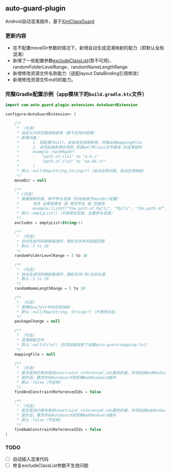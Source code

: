 ## auto-guard-plugin

Android自动混淆插件，基于[XmlClassGuard](https://github.com/liujingxing/XmlClassGuard)

### 更新内容

- 在不配置moveDir参数的情况下，新增自动生成混淆映射的能力（即默认全局混淆）
- 新增了一些配置参数<u>excludeClassList</u>(暂不可用)、randomFolderLevelRange、randomNameLengthRange
- 新增修改资源文件名称能力（适配layout DataBinding引用修改）
- 新增修改资源文件md5的能力。

### 完整Gradle配置示例（app模块下的`build.gradle.kts`文件）

```kotlin
import com.auto.guard.plugin.extensions.AutoGuardExtension

configure<AutoGuardExtension> {

    /**
     * （可选）
     * 自定义代码包路径映射表（暂不支持内部类）
     * 新增功能：
     *      1. 若配置为null，会自动生成映射表，并输出到mappingFile
     *      2. 会将此映射表应用到 资源xml中Class文件路径 的混淆规则
     *      example：hashMapOf(
     *          "path.of.clz1" to "a.b.c"
     *          "path.of.clz2" to "aa.bb.cc"
     *      )
     * 默认：null(Map<String,String>?)（自动全局扫描，自动生成映射）
     */
    moveDir = null

    /**
     * (可选)
     * 需要排除的类，即不参与混淆（优先级高于moveDir配置）
     *      支持 全路径类名 或 类文件名 或 包路径
     *      example:listOf("the.path.of.MyClz", "MyClz", "the.path.of")
     * 默认：emptyList()（不排除任何类，全都参与混淆）
     */
    excludes = emptyList<String>()

    /**
     * （可选）
     * 自动生成代码映射路径时，随机文件夹的层级范围
     * 默认：5 to 10
     */
    randomFolderLevelRange = 5 to 10

    /**
     * （可选）
     * 自动生成代码映射路径时，随机文件(夹)名的长度
     * 默认：5 to 10
     */
    randomNameLengthRange = 5 to 10

    /**
     * （可选）
     * 更换Manifest中的包名映射
     * 默认：null(Map<String, String>?)（不修改包名）
     */
    packageChange = null

    /**
     * （可选）
     * 混淆映射文件
     * 默认：null(File?)（在项目根目录下创建auto-guard-mapping.txt）
     */
    mappingFile = null

    /**
     * （可选）
     * 是否查找约束布局的constraint_referenced_ids属性的值，并添加到AndResGuard的白名单中，
     * 是的话，要求你在AutoGuard前依赖AabResGuard插件
     * 默认：false（不启用）
     */
    findAndConstraintReferencedIds = false

    /**
     * （可选）
     * 是否查找约束布局的constraint_referenced_ids属性的值，并添加到AabResGuard的白名单中，
     * 是的话，要求你在AutoGuard前依赖AabResGuard插件
     * 默认：false（不启用）
     */
    findAabConstraintReferencedIds = false
}
```

### TODO

- [ ] 自动插入混淆代码
- [ ] 修复excludeClassList参数不生效问题
